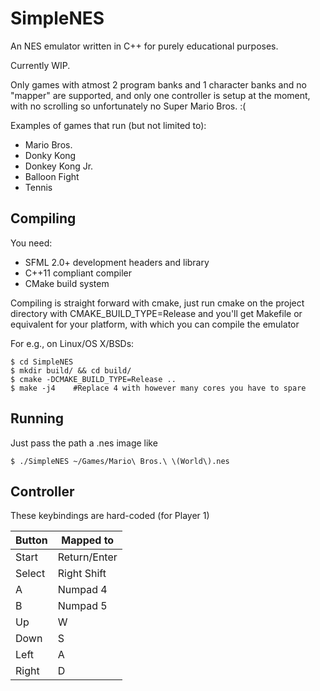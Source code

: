SimpleNES
=============


An NES emulator written in C++ for purely educational purposes.

Currently WIP.

Only games with atmost 2 program banks and 1 character banks and no "mapper" are supported,
and only one controller is setup at the moment, with no scrolling so unfortunately no Super Mario Bros. :(


Examples of games that run (but not limited to):


* Mario Bros.
* Donky Kong
* Donkey Kong Jr.
* Balloon Fight
* Tennis


Compiling
-----------

You need:
* SFML 2.0+ development headers and library
* C++11 compliant compiler
* CMake build system

Compiling is straight forward with cmake, just run cmake on the project directory with CMAKE_BUILD_TYPE=Release
and you'll get Makefile or equivalent for your platform, with which you can compile the emulator

For e.g., on Linux/OS X/BSDs:
```
$ cd SimpleNES
$ mkdir build/ && cd build/
$ cmake -DCMAKE_BUILD_TYPE=Release ..
$ make -j4    #Replace 4 with however many cores you have to spare
```

Running
-----------------

Just pass the path a .nes image
like

```
$ ./SimpleNES ~/Games/Mario\ Bros.\ \(World\).nes
```

Controller
-----------------

These keybindings are hard-coded (for Player 1)

 Button        | Mapped to
 --------------|-------------
 Start         | Return/Enter
 Select        | Right Shift
 A             | Numpad 4
 B             | Numpad 5
 Up            | W
 Down          | S
 Left          | A
 Right         | D